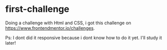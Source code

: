 # first-challenge

Doing a challenge with Html and CSS, i got this challenge on <a>https://www.frontendmentor.io/challenges</a>.

Ps: I dont did it responsive because i dont know how to do it yet. I'll study it later!
